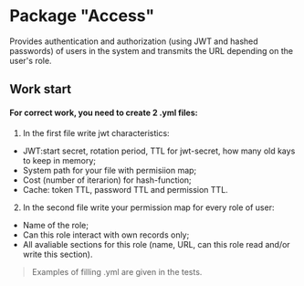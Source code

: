 ﻿# Package "**Access**"

Provides authentication and authorization (using JWT and hashed passwords) of users in the system and transmits the URL depending on the user's role.

## Work start

#### For correct work, you need to create 2 .yml files: 
1. In the first file write jwt characteristics:
- JWT:start secret, rotation period, TTL for jwt-secret, how many old kays to keep in memory;
- System path for your file with permisiion map;
- Cost (number of iterarion) for hash-function;
- Cache: token TTL, password TTL and permission TTL.
2. In the second file write your permission map for every role of user: 
- Name of the role;
- Can this role interact with own records only;
- All avaliable sections for this role (name, URL, can this role read and/or write this section).
>Examples of filling .yml are given in the tests.
